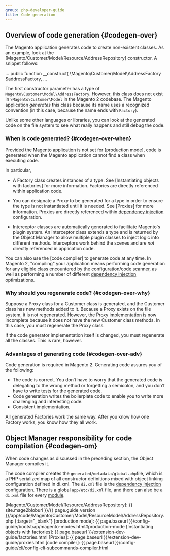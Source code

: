 ```yaml
---
group: php-developer-guide
title: Code generation
---
```


## Overview of code generation {#codegen-over}

The Magento application generates code to create non-existent classes. As an example, look at the [Magento/Customer/Model/Resource/AddressRepository] constructor. A snippet follows:

 ...
     public function __construct(
         \Magento\Customer\Model\AddressFactory $addressFactory,
 ...

The first constructor parameter has a type of `Magento\Customer\Model\AddressFactory`. However, this class does not exist in `\Magento\Customer\Model` in the Magento 2 codebase. The Magento application *generates* this class because its name uses a recognized convention (in this case, because the name ends with `Factory`).

Unlike some other languages or libraries, you can look at the generated code on the file system to see what really happens and still debug the code.

### When is code generated? {#codegen-over-when}

Provided the Magento application is not set for [production mode], code is generated when the Magento application cannot find a class when executing code.

In particular,

* A Factory class creates instances of a type. See [Instantiating objects with factories] for more information. Factories are directly referenced within application code.

* You can designate a Proxy to be generated for a type in order to ensure the type is not instantiated until it is needed. See [Proxies] for more information. Proxies are directly referenced within [dependency injection](https://glossary.magento.com/dependency-injection) configuration.

*   Interceptor classes are automatically generated to facilitate Magento's plugin system. An interceptor class extends a type and is returned by the Object Manager to allow multiple plugin classes to inject logic into different methods. Interceptors work behind the scenes and are _not_ directly referenced in application code.

You can also use the [code compiler] to generate code at any time.  In Magento 2, "compiling" your application means performing code generation for any eligible class encountered by the configuration/code scanner, as well as performing a number of different [dependency injection](https://glossary.magento.com/dependency-injection) optimizations.

### Why should you regenerate code? {#codegen-over-why}

Suppose a Proxy class for a Customer class is generated, and the Customer class has new methods added to it. Because a Proxy exists on the file system, it is not regenerated. However, the Proxy implementation is now incomplete because it does not have the new Customer class methods. In this case, you must regenerate the Proxy class.

If the code generator implementation itself is changed, you must regenerate all the classes. This is rare, however.

### Advantages of generating code {#codegen-over-adv}

Code generation is required in Magento 2. Generating code assures you of the following:

* The code is correct. You don’t have to worry that the generated code is delegating to the wrong method or forgetting a semicolon, and you don’t have to write tests for the generated code.
* Code generation writes the boilerplate code to enable you to write more challenging and interesting code.
* Consistent implementation.

 All generated Factories work the same way. After you know how one Factory works, you know how they all work.

## Object Manager responsibility for code compilation {#codegen-om}

When code changes as discussed in the preceding section, the Object Manager compiles it.

The code compiler creates the `generated/metadata/global.php`file, which is a PHP serialized map of all constructor definitions mixed with object linking configuration defined in di.xml. The `di.xml` file is the [dependency injection](https://glossary.magento.com/dependency-injection) configuration. There is a global `app/etc/di.xml` file, and there can also be a `di.xml` file for every [module](https://glossary.magento.com/module).

<!-- Link Definitions -->
[Magento/Customer/Model/Resource/AddressRepository]: {{ site.mage2bloburl }}/{{ page.guide_version }}/app/code/Magento/Customer/Model/ResourceModel/AddressRepository.php
{:target="_blank"}
[production mode]: {{ page.baseurl }}/config-guide/bootstrap/magento-modes.html#production-mode
[Instantiating objects with factories]: {{ page.baseurl }}/extension-dev-guide/factories.html
[Proxies]: {{ page.baseurl }}/extension-dev-guide/proxies.html
[code compiler]: {{ page.baseurl }}/config-guide/cli/config-cli-subcommands-compiler.html
